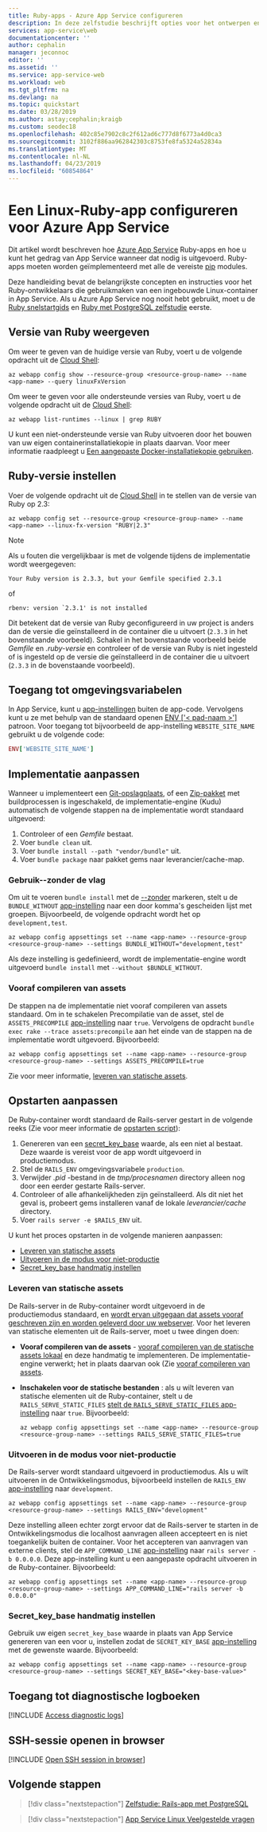 ```yaml
---
title: Ruby-apps - Azure App Service configureren
description: In deze zelfstudie beschrijft opties voor het ontwerpen en Ruby-apps configureren voor Azure App Service on Linux.
services: app-service\web
documentationcenter: ''
author: cephalin
manager: jeconnoc
editor: ''
ms.assetid: ''
ms.service: app-service-web
ms.workload: web
ms.tgt_pltfrm: na
ms.devlang: na
ms.topic: quickstart
ms.date: 03/28/2019
ms.author: astay;cephalin;kraigb
ms.custom: seodec18
ms.openlocfilehash: 402c85e7902c8c2f612ad6c777d8f6773a4d0ca3
ms.sourcegitcommit: 3102f886aa962842303c8753fe8fa5324a52834a
ms.translationtype: MT
ms.contentlocale: nl-NL
ms.lasthandoff: 04/23/2019
ms.locfileid: "60854864"
---
```

# <a name="configure-a-linux-ruby-app-for-azure-app-service"></a>Een Linux-Ruby-app configureren voor Azure App Service

Dit artikel wordt beschreven hoe [Azure App Service](app-service-linux-intro.md) Ruby-apps en hoe u kunt het gedrag van App Service wanneer dat nodig is uitgevoerd. Ruby-apps moeten worden geïmplementeerd met alle de vereiste [pip](https://pypi.org/project/pip/) modules.

Deze handleiding bevat de belangrijkste concepten en instructies voor het Ruby-ontwikkelaars die gebruikmaken van een ingebouwde Linux-container in App Service. Als u Azure App Service nog nooit hebt gebruikt, moet u de [Ruby snelstartgids](quickstart-ruby.md) en [Ruby met PostgreSQL zelfstudie](tutorial-ruby-postgres-app.md) eerste.

## <a name="show-ruby-version"></a>Versie van Ruby weergeven

Om weer te geven van de huidige versie van Ruby, voert u de volgende opdracht uit de [Cloud Shell](https://shell.azure.com):

```azurecli-interactive
az webapp config show --resource-group <resource-group-name> --name <app-name> --query linuxFxVersion
```

Om weer te geven voor alle ondersteunde versies van Ruby, voert u de volgende opdracht uit de [Cloud Shell](https://shell.azure.com):

```azurecli-interactive
az webapp list-runtimes --linux | grep RUBY
```

U kunt een niet-ondersteunde versie van Ruby uitvoeren door het bouwen van uw eigen containerinstallatiekopie in plaats daarvan. Voor meer informatie raadpleegt u [Een aangepaste Docker-installatiekopie gebruiken](tutorial-custom-docker-image.md).

## <a name="set-ruby-version"></a>Ruby-versie instellen

Voer de volgende opdracht uit de [Cloud Shell](https://shell.azure.com) in te stellen van de versie van Ruby op 2.3:

```azurecli-interactive
az webapp config set --resource-group <resource-group-name> --name <app-name> --linux-fx-version "RUBY|2.3"
```

> [!NOTE]
> Als u fouten die vergelijkbaar is met de volgende tijdens de implementatie wordt weergegeven:
> ```
> Your Ruby version is 2.3.3, but your Gemfile specified 2.3.1
> ```
> of
> ```
> rbenv: version `2.3.1' is not installed
> ```
> Dit betekent dat de versie van Ruby geconfigureerd in uw project is anders dan de versie die geïnstalleerd in de container die u uitvoert (`2.3.3` in het bovenstaande voorbeeld). Schakel in het bovenstaande voorbeeld beide *Gemfile* en *.ruby-versie* en controleer of de versie van Ruby is niet ingesteld of is ingesteld op de versie die geïnstalleerd in de container die u uitvoert (`2.3.3` in de bovenstaande voorbeeld).

## <a name="access-environment-variables"></a>Toegang tot omgevingsvariabelen

In App Service, kunt u [app-instellingen](../web-sites-configure.md?toc=%2fazure%2fapp-service%2fcontainers%2ftoc.json#app-settings) buiten de app-code. Vervolgens kunt u ze met behulp van de standaard openen [ENV ['< pad-naam >']](https://ruby-doc.org/core-2.3.3/ENV.html) patroon. Voor toegang tot bijvoorbeeld de app-instelling `WEBSITE_SITE_NAME` gebruikt u de volgende code:

```ruby
ENV['WEBSITE_SITE_NAME']
```

## <a name="customize-deployment"></a>Implementatie aanpassen

Wanneer u implementeert een [Git-opslagplaats](../deploy-local-git.md?toc=%2fazure%2fapp-service%2fcontainers%2ftoc.json), of een [Zip-pakket](../deploy-zip.md?toc=%2fazure%2fapp-service%2fcontainers%2ftoc.json) met buildprocessen is ingeschakeld, de implementatie-engine (Kudu) automatisch de volgende stappen na de implementatie wordt standaard uitgevoerd:

1. Controleer of een *Gemfile* bestaat.
1. Voer `bundle clean` uit. 
1. Voer `bundle install --path "vendor/bundle"` uit.
1. Voer `bundle package` naar pakket gems naar leverancier/cache-map.

### <a name="use---without-flag"></a>Gebruik--zonder de vlag

Om uit te voeren `bundle install` met de [--zonder](https://bundler.io/man/bundle-install.1.html) markeren, stelt u de `BUNDLE_WITHOUT` [app-instelling](../web-sites-configure.md?toc=%2fazure%2fapp-service%2fcontainers%2ftoc.json) naar een door komma's gescheiden lijst met groepen. Bijvoorbeeld, de volgende opdracht wordt het op `development,test`.

```azurecli-interactive
az webapp config appsettings set --name <app-name> --resource-group <resource-group-name> --settings BUNDLE_WITHOUT="development,test"
```

Als deze instelling is gedefinieerd, wordt de implementatie-engine wordt uitgevoerd `bundle install` met `--without $BUNDLE_WITHOUT`.

### <a name="precompile-assets"></a>Vooraf compileren van assets

De stappen na de implementatie niet vooraf compileren van assets standaard. Om in te schakelen Precompilatie van de asset, stel de `ASSETS_PRECOMPILE` [app-instelling](../web-sites-configure.md?toc=%2fazure%2fapp-service%2fcontainers%2ftoc.json) naar `true`. Vervolgens de opdracht `bundle exec rake --trace assets:precompile` aan het einde van de stappen na de implementatie wordt uitgevoerd. Bijvoorbeeld:

```azurecli-interactive
az webapp config appsettings set --name <app-name> --resource-group <resource-group-name> --settings ASSETS_PRECOMPILE=true
```

Zie voor meer informatie, [leveren van statische assets](#serve-static-assets).

## <a name="customize-start-up"></a>Opstarten aanpassen

De Ruby-container wordt standaard de Rails-server gestart in de volgende reeks (Zie voor meer informatie de [opstarten script](https://github.com/Azure-App-Service/ruby/blob/master/2.3.8/startup.sh)):

1. Genereren van een [secret_key_base](https://edgeguides.rubyonrails.org/security.html#environmental-security) waarde, als een niet al bestaat. Deze waarde is vereist voor de app wordt uitgevoerd in productiemodus.
1. Stel de `RAILS_ENV` omgevingsvariabele `production`.
1. Verwijder *.pid* -bestand in de *tmp/procesnamen* directory alleen nog door een eerder gestarte Rails-server.
1. Controleer of alle afhankelijkheden zijn geïnstalleerd. Als dit niet het geval is, probeert gems installeren vanaf de lokale *leverancier/cache* directory.
1. Voer `rails server -e $RAILS_ENV` uit.

U kunt het proces opstarten in de volgende manieren aanpassen:

- [Leveren van statische assets](#serve-static-assets)
- [Uitvoeren in de modus voor niet-productie](#run-in-non-production-mode)
- [Secret_key_base handmatig instellen](#set-secret_key_base-manually)

### <a name="serve-static-assets"></a>Leveren van statische assets

De Rails-server in de Ruby-container wordt uitgevoerd in de productiemodus standaard, en [wordt ervan uitgegaan dat assets vooraf geschreven zijn en worden geleverd door uw webserver](https://guides.rubyonrails.org/asset_pipeline.html#in-production). Voor het leveren van statische elementen uit de Rails-server, moet u twee dingen doen:

- **Vooraf compileren van de assets** - [vooraf compileren van de statische assets lokaal](https://guides.rubyonrails.org/asset_pipeline.html#local-precompilation) en deze handmatig te implementeren. De implementatie-engine verwerkt; het in plaats daarvan ook (Zie [vooraf compileren van assets](#precompile-assets).
- **Inschakelen voor de statische bestanden** : als u wilt leveren van statische elementen uit de Ruby-container, stelt u de `RAILS_SERVE_STATIC_FILES` [stelt de `RAILS_SERVE_STATIC_FILES` app-instelling](../web-sites-configure.md?toc=%2fazure%2fapp-service%2fcontainers%2ftoc.json) naar `true`. Bijvoorbeeld:

    ```azurecli-interactive
    az webapp config appsettings set --name <app-name> --resource-group <resource-group-name> --settings RAILS_SERVE_STATIC_FILES=true
    ```

### <a name="run-in-non-production-mode"></a>Uitvoeren in de modus voor niet-productie

De Rails-server wordt standaard uitgevoerd in productiemodus. Als u wilt uitvoeren in de Ontwikkelingsmodus, bijvoorbeeld instellen de `RAILS_ENV` [app-instelling](../web-sites-configure.md?toc=%2fazure%2fapp-service%2fcontainers%2ftoc.json) naar `development`.

```azurecli-interactive
az webapp config appsettings set --name <app-name> --resource-group <resource-group-name> --settings RAILS_ENV="development"
```

Deze instelling alleen echter zorgt ervoor dat de Rails-server te starten in de Ontwikkelingsmodus die localhost aanvragen alleen accepteert en is niet toegankelijk buiten de container. Voor het accepteren van aanvragen van externe clients, stel de `APP_COMMAND_LINE` [app-instelling](../web-sites-configure.md?toc=%2fazure%2fapp-service%2fcontainers%2ftoc.json) naar `rails server -b 0.0.0.0`. Deze app-instelling kunt u een aangepaste opdracht uitvoeren in de Ruby-container. Bijvoorbeeld:

```azurecli-interactive
az webapp config appsettings set --name <app-name> --resource-group <resource-group-name> --settings APP_COMMAND_LINE="rails server -b 0.0.0.0"
```

### <a name="set-secretkeybase-manually"></a>Secret_key_base handmatig instellen

Gebruik uw eigen `secret_key_base` waarde in plaats van App Service genereren van een voor u, instellen zodat de `SECRET_KEY_BASE` [app-instelling](../web-sites-configure.md?toc=%2fazure%2fapp-service%2fcontainers%2ftoc.json) met de gewenste waarde. Bijvoorbeeld:

```azurecli-interactive
az webapp config appsettings set --name <app-name> --resource-group <resource-group-name> --settings SECRET_KEY_BASE="<key-base-value>"
```

## <a name="access-diagnostic-logs"></a>Toegang tot diagnostische logboeken

[!INCLUDE [Access diagnostic logs](../../../includes/app-service-web-logs-access-no-h.md)]

## <a name="open-ssh-session-in-browser"></a>SSH-sessie openen in browser

[!INCLUDE [Open SSH session in browser](../../../includes/app-service-web-ssh-connect-builtin-no-h.md)]

## <a name="next-steps"></a>Volgende stappen

> [!div class="nextstepaction"]
> [Zelfstudie: Rails-app met PostgreSQL](tutorial-ruby-postgres-app.md)

> [!div class="nextstepaction"]
> [App Service Linux Veelgestelde vragen](app-service-linux-faq.md)